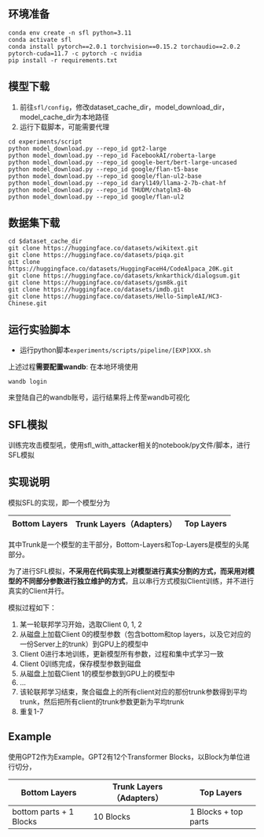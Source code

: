 ## 环境准备

```shell
conda env create -n sfl python=3.11
conda activate sfl
conda install pytorch==2.0.1 torchvision==0.15.2 torchaudio==2.0.2 pytorch-cuda=11.7 -c pytorch -c nvidia
pip install -r requirements.txt
```

## 模型下载
1. 前往`sfl/config`，修改dataset_cache_dir，model_download_dir，model_cache_dir为本地路径
2. 运行下载脚本，可能需要代理
```shell
cd experiments/script
python model_download.py --repo_id gpt2-large
python model_download.py --repo_id FacebookAI/roberta-large
python model_download.py --repo_id google-bert/bert-large-uncased
python model_download.py --repo_id google/flan-t5-base
python model_download.py --repo_id google/flan-ul2-base
python model_download.py --repo_id daryl149/llama-2-7b-chat-hf
python model_download.py --repo_id THUDM/chatglm3-6b
python model_download.py --repo_id google/flan-ul2
```


## 数据集下载
```shell
cd $dataset_cache_dir
git clone https://huggingface.co/datasets/wikitext.git
git clone https://huggingface.co/datasets/piqa.git
git clone https://huggingface.co/datasets/HuggingFaceH4/CodeAlpaca_20K.git
git clone https://huggingface.co/datasets/knkarthick/dialogsum.git
git clone https://huggingface.co/datasets/gsm8k.git
git clone https://huggingface.co/datasets/imdb.git
git clone https://huggingface.co/datasets/Hello-SimpleAI/HC3-Chinese.git
```


## 运行实验脚本
- 运行python脚本`experiments/scripts/pipeline/[EXP]XXX.sh` 

上述过程**需要配置wandb**: 在本地环境使用

```shell
wandb login
```
来登陆自己的wandb账号，运行结果将上传至wandb可视化


## SFL模拟
训练完攻击模型吼，使用sfl_with_attacker相关的notebook/py文件/脚本，进行SFL模拟

## 实现说明

模拟SFL的实现，即一个模型分为

| Bottom Layers | Trunk Layers（Adapters） | Top Layers |
|---------------|------------------------|------------|

其中Trunk是一个模型的主干部分，Bottom-Layers和Top-Layers是模型的头尾部分。

为了进行SFL模拟，**不采用在代码实现上对模型进行真实分割的方式，而采用对模型的不同部分参数进行独立维护的方式**，且以串行方式模拟Client训练，并不进行真实的Client并行。

模拟过程如下：

1. 某一轮联邦学习开始，选取Client 0, 1, 2
2. 从磁盘上加载Client 0的模型参数（包含bottom和top layers，以及它对应的一份Server上的trunk）到GPU上的模型中
3. Client 0进行本地训练，更新模型所有参数，过程和集中式学习一致
4. Client 0训练完成，保存模型参数到磁盘
5. 从磁盘上加载Client 1的模型参数到GPU上的模型中
6. ...
7. 该轮联邦学习结束，聚合磁盘上的所有client对应的那份trunk参数得到平均trunk，然后把所有client的trunk参数更新为平均trunk
8. 重复1-7

## Example

使用GPT2作为Example。GPT2有12个Transformer Blocks，以Block为单位进行切分，

| Bottom Layers | Trunk Layers（Adapters） | Top Layers |
|---------------|------------------------|------------|
| bottom parts + 1 Blocks| 10 Blocks|  1 Blocks + top parts|

